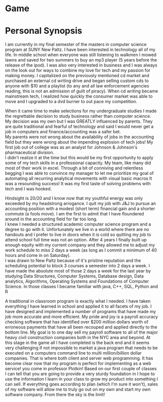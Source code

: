 # Game
# Personal Synopsis

I am currently in my final semester of the masters in computer science program at SUNY New Paltz.
I have been interested in technology all of my life.  In middle school when everyone was still listening to walkmen 
I mowed lawns and saved for two summers to buy an mp3 player (5 years before the release of the ipod).  I was also 
very interested in business and I was always on the look out for ways to combine my love for tech and my passion for
making money.  I capitalized on the previously mentioned cd market and purchased an external cd writing drive and
began selling custom cds to anyone with $10 and a playlist (to any and all law enforcement agencies
reading, this is not an admission of guilt of piracy).  When cd writing became mainstream tech, I realized how
quickly the consumer market was able to move and I upgraded to a dvd burner to out pace my competition.

When it came time to make selections for my undergraduate studies I made the regrettable decision to study business
rather than computer science.  My decision was my own but I was GREATLY influenced by parents. They are quite traditional 
and fearful of technology and said I would never get a job in computers and finance/accounting was a safer bet.  
My parents were not wrong about the availability of jobs in the accounting field but they were wrong about the impending 
explosion of tech jobs!  My first job out of college was as an analyst for Johnson & Johnson's pharmaceutical division.  
I didn't realize it at the time but this would be my first opportunity to apply some of my tech skills in a professional 
capacity.  My team, like many did most of their work in excel.  Through a bit of conniving and relentless
begging I was able to convince my manager to let me prioritize my goal of automating all recurring analytical movements 
with visual basic macros It was a resounding success!  It was my first taste of solving problems with tech and I was 
hooked.

Hindsight is 20/20 and I know now that my youthful energy was only exceeded by my headstrong arrogance.  I quit my
job with J&J to pursue an accounting position with a modest (short term) financial gain and a shorter 
commute (a fools move). I am the first to admit that I have floundered around in the accounting field for far too long.  
I knew I needed a  structured academic computer science program and a degree to go with it.  Unfortunately we live in 
a world where there are no handouts and I prefer to live in doors when it is cold so quitting my job to attend school 
full time was not an option.  After 4 years I finally built up enough equity  with my current company and they allowed 
me to adjust my work schedule to miss 2 days a week (as long as I commit a minimum of 40 hours and come in on Saturday).  
I was drawn to New Paltz because of it's pristine reputation and the scheduling  potential to block 3 courses a 
semester into 2 days a week.  I have made the absolute most of those 2 days a week for the last year by studying 
Data Structures, Computer Systems, Database design, Data analytics, Algorithms, Operating Systems and 
Foundations of Computer Science.  In those classes I became familiar with java, C++, SQL, Python and R

A traditional in classroom program is exactly what I needed.  I have taken everything I have learned in school and applied 
it to all facets of my job.  I have designed and implemented a number of programs that have made my job more accurate and 
more efficient.  My pride and joy is a payroll accuracy checking software that has identified over $200 million dollars 
worth of erroneous payments that have all been recouped and applied directly to the bottom line.  My goal is to one day 
sell my payroll software to all of the major heavy civil construction companies both in the NYC area and beyond.  At this 
stage in the game all I have completed is the back end and it seems very challenging if not impossible to market a java 
program  that needs to be executed on a computers command line to multi million/billion dollar companies.  That is where 
both client and server web programming.  It has become clear now that my program is perfect for implementing as a 
web service!   you come in professor Plotkin!  Based on our first couple of classes I can tell that you are going to 
provide a very  sturdy  foundation in I hope to use the information I learn in your class to grow my product into 
something I can sell.  If everything goes  according to plan (which I'm sure it won't), sales of my software will allow 
me to truly go out on my own and start my own software company.  From there the sky is the limit!
